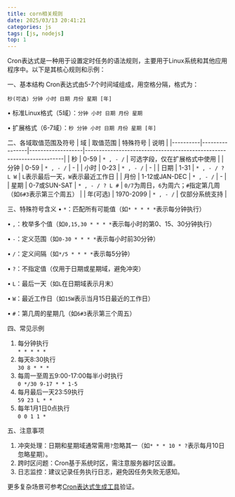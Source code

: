 ```yaml
---
title: corn相关规则
date: 2025/03/13 20:41:21
categories: js
tags: [js, nodejs]
top: 1
---
```


Cron表达式是一种用于设置定时任务的语法规则，主要用于Linux系统和其他应用程序中。以下是其核心规则和示例：

一、基本结构
Cron表达式由5-7个时间域组成，用空格分隔，格式为：
```
秒(可选) 分钟 小时 日期 月份 星期 [年]
```
• 标准Linux格式（5域）：`分钟 小时 日期 月份 星期`

• 扩展格式（6-7域）：`秒 分钟 小时 日期 月份 星期 [年]`


二、各域取值范围及符号
| 域       | 取值范围        | 特殊符号          | 说明                                                                 |
|----------|----------------|-------------------|----------------------------------------------------------------------|
| 秒       | 0-59           | `* , - /`         | 可选字段，仅在扩展格式中使用                                         |
| 分钟     | 0-59           | `* , - /`         | -                                                                    |
| 小时     | 0-23           | `* , - /`         | -                                                                    |
| 日期     | 1-31           | `* , - / ? L W`   | `L`表示最后一天，`W`表示最近工作日                                   |
| 月份     | 1-12或JAN-DEC  | `* , - /`         | -                                                                    |
| 星期     | 0-7或SUN-SAT   | `* , - / ? L #`   | `0/7`为周日，`6`为周六；`#`指定第几周（如`6#3`表示第三个周五）      |
| 年(可选) | 1970-2099      | `* , - /`         | 仅部分系统支持                                                       |

三、特殊符号含义
• `*`：匹配所有可能值（如`* * * * *`表示每分钟执行）

• `,`：枚举多个值（如`0,15,30 * * * *`表示每小时的第0、15、30分钟执行）

• `-`：定义范围（如`0-30 * * * *`表示每小时前30分钟）

• `/`：定义间隔（如`*/5 * * * *`表示每5分钟）

• `?`：不指定值（仅用于日期或星期域，避免冲突）

• `L`：最后一天（如`L`在日期域表示月末）

• `W`：最近工作日（如`15W`表示当月15日最近的工作日）

• `#`：第几周的星期几（如`6#3`表示第三个周五）


四、常见示例
1. 每分钟执行  
   `* * * * *`  
2. 每天8:30执行  
   `30 8 * * *`  
3. 每周一至周五9:00-17:00每半小时执行  
   `0 */30 9-17 * * 1-5`  
4. 每月最后一天23:59执行  
   `59 23 L * *`  
5. 每年1月1日0点执行  
   `0 0 1 1 *`  

五、注意事项
1. 冲突处理：日期和星期域通常需用`?`忽略其一（如`* * * 10 * ?`表示每月10日忽略星期）。
2. 跨时区问题：Cron基于系统时区，需注意服务器时区设置。
3. 日志监控：建议记录任务执行日志，避免因任务失败无感知。

更多复杂场景可参考[Cron表达式生成工具](https://crontab.guru/)验证。